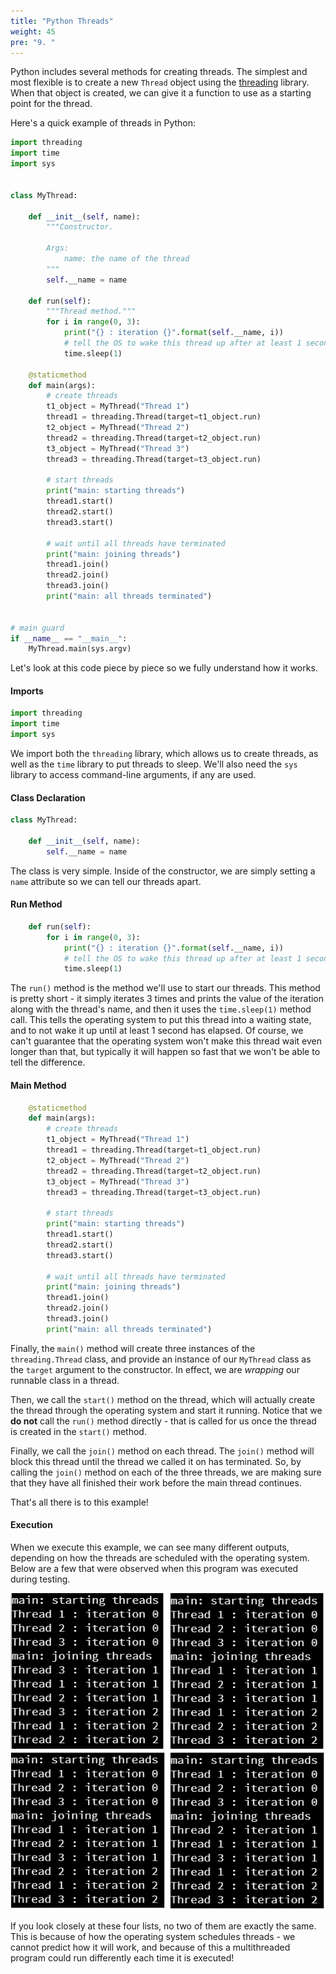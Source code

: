 ```yaml
---
title: "Python Threads"
weight: 45
pre: "9. "
---
```

Python includes several methods for creating threads. The simplest and most flexible is to create a new `Thread` object using the [threading](https://docs.python.org/3/library/threading.html) library. When that object is created, we can give it a function to use as a starting point for the thread.  

Here's a quick example of threads in Python:

```python
import threading
import time
import sys


class MyThread:

    def __init__(self, name):
        """Constructor.
        
        Args:
            name: the name of the thread
        """
        self.__name = name

    def run(self):
        """Thread method."""
        for i in range(0, 3):
            print("{} : iteration {}".format(self.__name, i))
            # tell the OS to wake this thread up after at least 1 second
            time.sleep(1)
            
    @staticmethod
    def main(args):
        # create threads
        t1_object = MyThread("Thread 1")
        thread1 = threading.Thread(target=t1_object.run)
        t2_object = MyThread("Thread 2")
        thread2 = threading.Thread(target=t2_object.run)
        t3_object = MyThread("Thread 3")
        thread3 = threading.Thread(target=t3_object.run)
        
        # start threads
        print("main: starting threads")
        thread1.start()
        thread2.start()
        thread3.start()
        
        # wait until all threads have terminated
        print("main: joining threads")
        thread1.join()
        thread2.join()
        thread3.join()
        print("main: all threads terminated")
                  
                  
# main guard
if __name__ == "__main__":
    MyThread.main(sys.argv)

```

Let's look at this code piece by piece so we fully understand how it works.

#### Imports

```python
import threading
import time
import sys
```

We import both the `threading` library, which allows us to create threads, as well as the `time` library to put threads to sleep. We'll also need the `sys` library to access command-line arguments, if any are used. 

#### Class Declaration

```python
class MyThread:

    def __init__(self, name):
        self.__name = name
```

The class is very simple. Inside of the constructor, we are simply setting a `name` attribute so we can tell our threads apart.

#### Run Method

```python
    def run(self):
        for i in range(0, 3):
            print("{} : iteration {}".format(self.__name, i))
            # tell the OS to wake this thread up after at least 1 second
            time.sleep(1)
```

The `run()` method is the method we'll use to start our threads. This method is pretty short - it simply iterates 3 times and prints the value of the iteration along with the thread's name, and then it uses the `time.sleep(1)` method call. This tells the operating system to put this thread into a waiting state, and to not wake it up until at least 1 second has elapsed. Of course, we can't guarantee that the operating system won't make this thread wait even longer than that, but typically it will happen so fast that we won't be able to tell the difference. 

#### Main Method

```python
    @staticmethod
    def main(args):
        # create threads
        t1_object = MyThread("Thread 1")
        thread1 = threading.Thread(target=t1_object.run)
        t2_object = MyThread("Thread 2")
        thread2 = threading.Thread(target=t2_object.run)
        t3_object = MyThread("Thread 3")
        thread3 = threading.Thread(target=t3_object.run)
        
        # start threads
        print("main: starting threads")
        thread1.start()
        thread2.start()
        thread3.start()
        
        # wait until all threads have terminated
        print("main: joining threads")
        thread1.join()
        thread2.join()
        thread3.join()
        print("main: all threads terminated")
```

Finally, the `main()` method will create three instances of the `threading.Thread` class, and provide an instance of our `MyThread` class as the `target` argument to the constructor. In effect, we are _wrapping_ our runnable class in a thread. 

Then, we call the `start()` method on the thread, which will actually create the thread through the operating system and start it running. Notice that we **do not** call the `run()` method directly - that is called for us once the thread is created in the `start()` method. 

Finally, we call the `join()` method on each thread. The `join()` method will block this thread until the thread we called it on has terminated. So, by calling the `join()` method on each of the three threads, we are making sure that they have all finished their work before the main thread continues.

That's all there is to this example!

#### Execution

When we execute this example, we can see many different outputs, depending on how the threads are scheduled with the operating system. Below are a few that were observed when this program was executed during testing.

![Python Threads](../../images/10/python_thread.png)

If you look closely at these four lists, no two of them are exactly the same. This is because of how the operating system schedules threads - we cannot predict how it will work, and because of this a multithreaded program could run differently each time it is executed!
